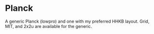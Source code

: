 # Planck

A generic Planck (lowpro) and one with my preferred HHKB layout. Grid, MIT, and 2x2u are available for the generic.
